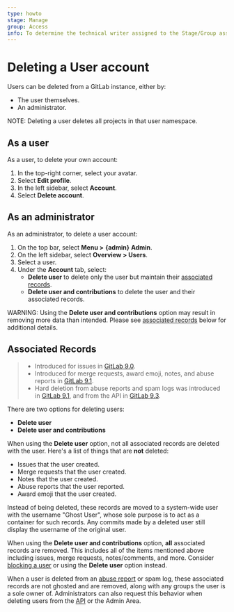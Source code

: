 ```yaml
---
type: howto
stage: Manage
group: Access
info: To determine the technical writer assigned to the Stage/Group associated with this page, see https://about.gitlab.com/handbook/engineering/ux/technical-writing/#assignments
---
```


# Deleting a User account

Users can be deleted from a GitLab instance, either by:

- The user themselves.
- An administrator.

NOTE:
Deleting a user deletes all projects in that user namespace.

## As a user

As a user, to delete your own account:

1. In the top-right corner, select your avatar.
1. Select **Edit profile**.
1. In the left sidebar, select **Account**.
1. Select **Delete account**.

## As an administrator

As an administrator, to delete a user account:

1. On the top bar, select **Menu >** **{admin}** **Admin**.
1. On the left sidebar, select **Overview > Users**.
1. Select a user.
1. Under the **Account** tab, select:
   - **Delete user** to delete only the user but maintain their
     [associated records](#associated-records).
   - **Delete user and contributions** to delete the user and
     their associated records.

WARNING:
Using the **Delete user and contributions** option may result
in removing more data than intended. Please see [associated records](#associated-records)
below for additional details.

## Associated Records

> - Introduced for issues in [GitLab 9.0](https://gitlab.com/gitlab-org/gitlab-foss/-/merge_requests/7393).
> - Introduced for merge requests, award emoji, notes, and abuse reports in [GitLab 9.1](https://gitlab.com/gitlab-org/gitlab-foss/-/merge_requests/10467).
> - Hard deletion from abuse reports and spam logs was introduced in [GitLab 9.1](https://gitlab.com/gitlab-org/gitlab-foss/-/merge_requests/10273), and from the API in [GitLab 9.3](https://gitlab.com/gitlab-org/gitlab-foss/-/merge_requests/11853).

There are two options for deleting users:

- **Delete user**
- **Delete user and contributions**

When using the **Delete user** option, not all associated records are deleted with the user.
Here's a list of things that are **not** deleted:

- Issues that the user created.
- Merge requests that the user created.
- Notes that the user created.
- Abuse reports that the user reported.
- Award emoji that the user created.

Instead of being deleted, these records are moved to a system-wide
user with the username "Ghost User", whose sole purpose is to act as a container
for such records. Any commits made by a deleted user still display the
username of the original user.

When using the **Delete user and contributions** option, **all** associated records
are removed. This includes all of the items mentioned above including issues,
merge requests, notes/comments, and more. Consider
[blocking a user](../../admin_area/moderate_users.md#blocking-a-user)
or using the **Delete user** option instead.

When a user is deleted from an [abuse report](../../admin_area/review_abuse_reports.md)
or spam log, these associated
records are not ghosted and are removed, along with any groups the user
is a sole owner of. Administrators can also request this behavior when
deleting users from the [API](../../../api/users.md#user-deletion) or the
Admin Area.

<!-- ## Troubleshooting

Include any troubleshooting steps that you can foresee. If you know beforehand what issues
one might have when setting this up, or when something is changed, or on upgrading, it's
important to describe those, too. Think of things that may go wrong and include them here.
This is important to minimize requests for support, and to avoid doc comments with
questions that you know someone might ask.

Each scenario can be a third-level heading, e.g. `### Getting error message X`.
If you have none to add when creating a doc, leave this section in place
but commented out to help encourage others to add to it in the future. -->
